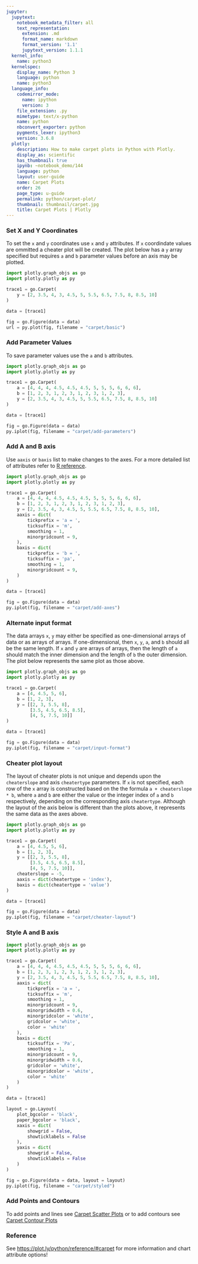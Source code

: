 ```yaml
---
jupyter:
  jupytext:
    notebook_metadata_filter: all
    text_representation:
      extension: .md
      format_name: markdown
      format_version: '1.1'
      jupytext_version: 1.1.1
  kernel_info:
    name: python3
  kernelspec:
    display_name: Python 3
    language: python
    name: python3
  language_info:
    codemirror_mode:
      name: ipython
      version: 3
    file_extension: .py
    mimetype: text/x-python
    name: python
    nbconvert_exporter: python
    pygments_lexer: ipython3
    version: 3.6.8
  plotly:
    description: How to make carpet plots in Python with Plotly.
    display_as: scientific
    has_thumbnail: true
    ipynb: ~notebook_demo/144
    language: python
    layout: user-guide
    name: Carpet Plots
    order: 26
    page_type: u-guide
    permalink: python/carpet-plot/
    thumbnail: thumbnail/carpet.jpg
    title: Carpet Plots | Plotly
---
```


<!-- #region -->
### Set X and Y Coordinates


To set the `x` and `y` coordinates use `x` and `y` attributes. If `x` coordindate values are ommitted a cheater plot will be created. The plot below has a `y` array specified but requires `a` and `b` parameter values before an axis may be plotted.
<!-- #endregion -->

```python
import plotly.graph_objs as go
import plotly.plotly as py

trace1 = go.Carpet(
    y = [2, 3.5, 4, 3, 4.5, 5, 5.5, 6.5, 7.5, 8, 8.5, 10]
)

data = [trace1]

fig = go.Figure(data = data)
url = py.plot(fig, filename = "carpet/basic")
```

### Add Parameter Values

To save parameter values use the `a` and `b` attributes.

```python inputHidden=false outputHidden=false
import plotly.graph_objs as go
import plotly.plotly as py

trace1 = go.Carpet(
    a = [4, 4, 4, 4.5, 4.5, 4.5, 5, 5, 5, 6, 6, 6],
    b = [1, 2, 3, 1, 2, 3, 1, 2, 3, 1, 2, 3],
    y = [2, 3.5, 4, 3, 4.5, 5, 5.5, 6.5, 7.5, 8, 8.5, 10]
)

data = [trace1]

fig = go.Figure(data = data)
py.iplot(fig, filename = "carpet/add-parameters")
```

### Add A and B axis

Use `aaxis` or `baxis` list to make changes to the axes. For a more detailed list of attributes refer to [R reference](https://plot.ly/r/reference/#carpet-aaxis).

```python inputHidden=false outputHidden=false
import plotly.graph_objs as go
import plotly.plotly as py

trace1 = go.Carpet(
    a = [4, 4, 4, 4.5, 4.5, 4.5, 5, 5, 5, 6, 6, 6],
    b = [1, 2, 3, 1, 2, 3, 1, 2, 3, 1, 2, 3],
    y = [2, 3.5, 4, 3, 4.5, 5, 5.5, 6.5, 7.5, 8, 8.5, 10],
    aaxis = dict(
        tickprefix = 'a = ',
        ticksuffix = 'm',
        smoothing = 1,
        minorgridcount = 9,
    ),
    baxis = dict(
        tickprefix = 'b = ',
        ticksuffix = 'pa',
        smoothing = 1,
        minorgridcount = 9,
    )
)

data = [trace1]

fig = go.Figure(data = data)
py.iplot(fig, filename = "carpet/add-axes")
```

### Alternate input format

The data arrays `x`, `y` may either be specified as one-dimensional arrays of data or as arrays of arrays. If one-dimensional, then `x`, `y`, `a`, and `b` should all be the same length. If `x` and `y` are arrays of arrays, then the length of `a` should match the inner dimension and the length of `b` the outer dimension. The plot below represents the same plot as those above.

```python
import plotly.graph_objs as go
import plotly.plotly as py

trace1 = go.Carpet(
    a = [4, 4.5, 5, 6],
    b = [1, 2, 3],
    y = [[2, 3, 5.5, 8],
         [3.5, 4.5, 6.5, 8.5],
         [4, 5, 7.5, 10]]
)

data = [trace1]

fig = go.Figure(data = data)
py.iplot(fig, filename = "carpet/input-format")
```

### Cheater plot layout


The layout of cheater plots is not unique and depends upon the `cheaterslope` and axis `cheatertype` parameters. If `x` is not specified, each row of the `x` array is constructed based on the the formula `a + cheaterslope * b`, where `a` and `b` are either the value or the integer index of `a` and `b` respectively, depending on the corresponding axis `cheatertype`. Although the layout of the axis below is different than the plots above, it represents the same data as the axes above.

```python
import plotly.graph_objs as go
import plotly.plotly as py

trace1 = go.Carpet(
    a = [4, 4.5, 5, 6],
    b = [1, 2, 3],
    y = [[2, 3, 5.5, 8],
         [3.5, 4.5, 6.5, 8.5],
         [4, 5, 7.5, 10]],
    cheaterslope = -5,
    aaxis = dict(cheatertype = 'index'),
    baxis = dict(cheatertype = 'value')
)

data = [trace1]

fig = go.Figure(data = data)
py.iplot(fig, filename = "carpet/cheater-layout")
```

### Style A and B axis

```python inputHidden=false outputHidden=false
import plotly.graph_objs as go
import plotly.plotly as py

trace1 = go.Carpet(
    a = [4, 4, 4, 4.5, 4.5, 4.5, 5, 5, 5, 6, 6, 6],
    b = [1, 2, 3, 1, 2, 3, 1, 2, 3, 1, 2, 3],
    y = [2, 3.5, 4, 3, 4.5, 5, 5.5, 6.5, 7.5, 8, 8.5, 10],
    aaxis = dict(
        tickprefix = 'a = ',
        ticksuffix = 'm',
        smoothing = 1,
        minorgridcount = 9,
        minorgridwidth = 0.6,
        minorgridcolor = 'white',
        gridcolor = 'white',
        color = 'white'
    ),
    baxis = dict(
        ticksuffix = 'Pa',
        smoothing = 1,
        minorgridcount = 9,
        minorgridwidth = 0.6,
        gridcolor = 'white',
        minorgridcolor = 'white',
        color = 'white'
    )
)

data = [trace1]

layout = go.Layout(
    plot_bgcolor = 'black',
    paper_bgcolor = 'black',
    xaxis = dict(
        showgrid = False,
        showticklabels = False
    ),
    yaxis = dict(
        showgrid = False,
        showticklabels = False
    )
)

fig = go.Figure(data = data, layout = layout)
py.iplot(fig, filename = "carpet/styled")
```

### Add Points and Contours

To add points and lines see [Carpet Scatter Plots](https://plot.ly/python/carpet-scatter) or to add contours see [Carpet Contour Plots](https://plot.ly/python/carpet-contour)


### Reference

See https://plot.ly/python/reference/#carpet for more information and chart attribute options!
